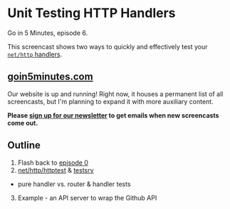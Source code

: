# Unit Testing HTTP Handlers

Go in 5 Minutes, episode 6.

This screencast shows two ways to quickly and effectively test your [`net/http` handlers](https://godoc.org/net/http#Handler).

## [goin5minutes.com](http://www.goin5minutes.com)

Our website is up and running! Right now, it houses a permanent list of all screencasts, but I'm planning to expand it with more auxiliary content.

__Please [sign up for our newsletter](http://www.goin5minutes.com/subscribe) to get emails when new screencasts come out.__

## Outline

1. Flash back to [episode 0](https://github.com/arschles/go-in-5-minutes/tree/master/episode0)
2. [net/http/httptest](https://godoc.org/net/http/httptest) & [testsrv](https://github.com/arschles/testsrv)
  - pure handler vs. router & handler tests
3. Example - an API server to wrap the Github API
